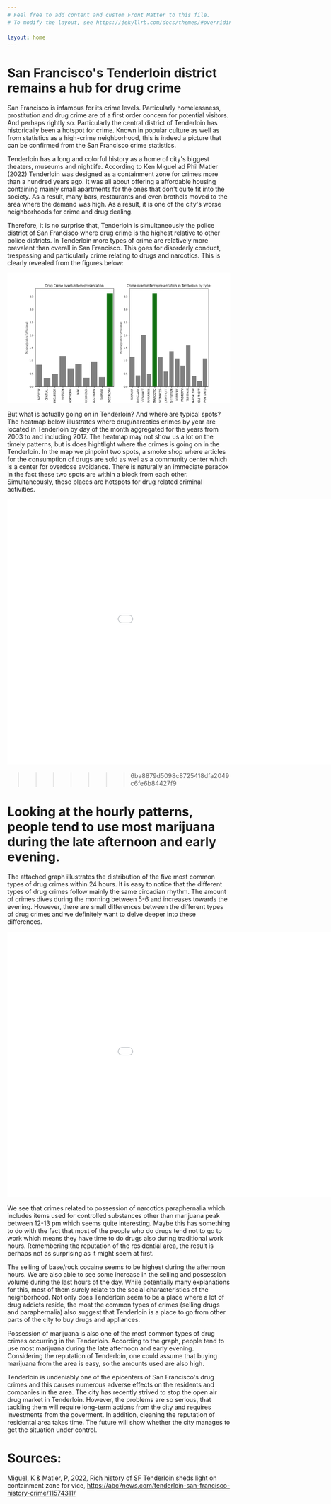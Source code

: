 ```yaml
---
# Feel free to add content and custom Front Matter to this file.
# To modify the layout, see https://jekyllrb.com/docs/themes/#overriding-theme-defaults

layout: home
---
```



San Francisco's Tenderloin district remains a hub for drug crime
=======

San Francisco is infamous for its crime levels. Particularly homelessness, prostitution and drug crime are of a first order concern for potential visitors. And perhaps rightly so. Particularly the central district of Tenderloin has historically been a hotspot for crime. Known in popular culture as well as from statistics as a high-crime neighborhood, this is indeed a picture that can be confirmed from the San Francisco crime statistics. 

Tenderloin has a long and colorful history as a home of city's biggest theaters, museums and nightlife. According to Ken Miguel ad Phil Matier (2022) Tenderloin was designed as a containment zone for crimes more than a hundred years ago. It was all about offering a affordable housing containing mainly small apartments for the ones that don't quite fit into the society. As a result, many bars, restaurants and even brothels moved to the area where the demand was high. As a result, it is one of the city's worse neighborhoods for crime and drug dealing. 

Therefore, it is no surprise that, Tenderloin is simultaneously the police district of San Francisco where drug crime is the highest relative to other police districts. In Tenderloin more types of crime are relatively more prevalent than overall in San Francisco. This goes for disorderly conduct, trespassing and particularly crime relating to drugs and narcotics. This is clearly revealed from the figures below:

![Tenderloin_Drug](/Tenderloin_Drug.png)


But what is actually going on in Tenderloin? And where are typical spots? The heatmap below illustrates where drug/narcotics crimes by year are located in Tenderloin by day of the month aggregated for the years from 2003 to and including 2017. The heatmap may not show us a lot on the timely patterns, but is does hightlight where the crimes is going on in the Tenderloin. In the map we pinpoint two spots, a smoke shop where articles for the consumption of drugs are sold as well as a community center which is a center for overdose avoidance. There is naturally an immediate paradox in the fact these two spots are within a block from each other. Simultaneously, these places are hotspots for drug related criminal activities.


<embed 
       type="text/html" 
       src="map.html"
       width="1100"
       height="600"
       >







>>>>>>> 6ba8879d5098c8725418dfa2049c6fe6b84427f9

Looking at the hourly patterns, people tend to use most marijuana during the late afternoon and early evening.
=======

The attached graph illustrates the distribution of the five most common types of drug crimes within 24 hours. It is easy to notice that the different types of drug crimes follow mainly the same circadian rhythm. The amount of crimes dives during the morning between 5-6 and increases towards the evening. However, there are small differences between the different types of drug crimes and we definitely want to delve deeper into these differences.

<embed 
       type="text/html" 
       src="crimes_per_hour_for_description.html"
       width="1100"
       height="600"
       >

We see that crimes related to possession of narcotics paraphernalia which includes items used for controlled substances other than marijuana peak between 12-13 pm which seems quite interesting. Maybe this has something to do with the fact that most of the people who do drugs tend not to go to work which means they have time to do drugs also during traditional work hours. Remembering the reputation of the residential area, the result is perhaps not as surprising as it might seem at first. 

The selling of base/rock cocaine seems to be highest during the afternoon hours. We are also able to see some increase in the selling and possession volume during the last hours of the day. While potentially many explanations for this, most of them surely relate to the social characteristics of the neighborhood. Not only does Tenderloin seem to be a place where a lot of drug addicts reside, the most the common types of crimes (selling drugs and paraphernalia) also suggest that Tenderloin is a place to go from other parts of the city to buy drugs and appliances.

Possession of marijuana is also one of the most common types of drug crimes occurring in the Tenderloin. According to the graph, people tend to use most marijuana during the late afternoon and early evening. Considering the reputation of Tenderloin, one could assume that buying marijuana from the area is easy, so the amounts used are also high.


Tenderloin is undeniably one of the epicenters of San Francisco's drug crimes and this causes numerous adverse effects on the residents and companies in the area. The city has recently strived to stop the open air drug market in Tenderloin. However, the problems are so serious, that tackling them will require long-term actions from the city and requires investments from the goverment. In addition, cleaning the reputation of residental area takes time. The future will show whether the city manages to get the situation under control. 



Sources:
=======

Miguel, K & Matier, P, 2022, Rich history of SF Tenderloin sheds light on containment zone for vice, https://abc7news.com/tenderloin-san-francisco-history-crime/11574311/



